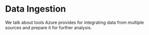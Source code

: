 # Data Ingestion

We talk about tools Azure provides for integrating data from multiple sources and prepare it for further analysis.

